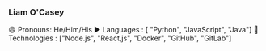 ### Liam O'Casey

😄 Pronouns: He/Him/His
:arrow_forward: Languages : [ "Python", "JavaScript", "Java"]
:trident: Technologies : ["Node.js", "React,js", "Docker", "GitHub", "GitLab"]

<!--
**locasey/locasey** is a ✨ _special_ ✨ repository because its `README.md` (this file) appears on your GitHub profile.

Here are some ideas to get you started:

- 🔭 I’m currently working on ...
- 🌱 I’m currently learning ...
- 👯 I’m looking to collaborate on ...
- 🤔 I’m looking for help with ...
- 💬 Ask me about ...
- 📫 How to reach me: ...
- 😄 Pronouns: ...
- ⚡ Fun fact: ...
-->
